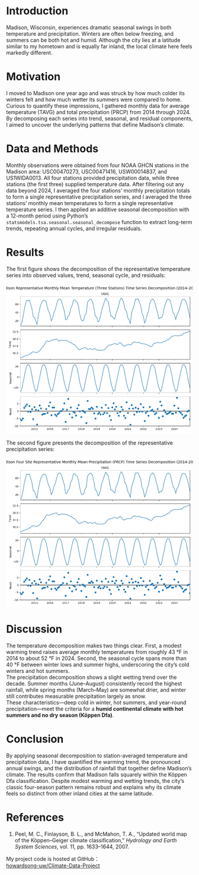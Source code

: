 # Introduction  
Madison, Wisconsin, experiences dramatic seasonal swings in both temperature and precipitation. Winters are often below freezing, and summers can be both hot and humid. Although the city lies at a latitude similar to my hometown and is equally far inland, the local climate here feels markedly different.  

# Motivation  
I moved to Madison one year ago and was struck by how much colder its winters felt and how much wetter its summers were compared to home. Curious to quantify these impressions, I gathered monthly data for average temperature (TAVG) and total precipitation (PRCP) from 2014 through 2024. By decomposing each series into trend, seasonal, and residual components, I aimed to uncover the underlying patterns that define Madison’s climate.  

# Data and Methods  
Monthly observations were obtained from four NOAA GHCN stations in the Madison area: USC00470273, USC00471416, USW00014837, and US1WIDA0013. All four stations provided precipitation data, while three stations (the first three) supplied temperature data. After filtering out any data beyond 2024, I averaged the four stations’ monthly precipitation totals to form a single representative precipitation series, and I averaged the three stations’ monthly mean temperatures to form a single representative temperature series. I then applied an additive seasonal decomposition with a 12-month period using Python’s `statsmodels.tsa.seasonal.seasonal_decompose` function to extract long-term trends, repeating annual cycles, and irregular residuals.

# Results  
The first figure shows the decomposition of the representative temperature series into observed values, trend, seasonal cycle, and residuals:

![](images/seasonal_decompose_TAVG.png)

The second figure presents the decomposition of the representative precipitation series:

![](images/seasonal_decompose_PRCR.png)

# Discussion  
The temperature decomposition makes two things clear. First, a modest warming trend raises average monthly temperatures from roughly 43 °F in 2014 to about 52 °F in 2024. Second, the seasonal cycle spans more than 40 °F between winter lows and summer highs, underscoring the city’s cold winters and hot summers.  
The precipitation decomposition shows a slight wetting trend over the decade. Summer months (June–August) consistently record the highest rainfall, while spring months (March–May) are somewhat drier, and winter still contributes measurable precipitation largely as snow.  
These characteristics—deep cold in winter, hot summers, and year-round precipitation—meet the criteria for a **humid continental climate with hot summers and no dry season (Köppen Dfa)**.

# Conclusion  
By applying seasonal decomposition to station-averaged temperature and precipitation data, I have quantified the warming trend, the pronounced annual swings, and the distribution of rainfall that together define Madison’s climate. The results confirm that Madison falls squarely within the Köppen Dfa classification. Despite modest warming and wetting trends, the city’s classic four-season pattern remains robust and explains why its climate feels so distinct from other inland cities at the same latitude.

# References  

1. Peel, M. C., Finlayson, B. L., and McMahon, T. A., “Updated world map of the Köppen–Geiger climate classification,” _Hydrology and Earth System Sciences_, vol. 11, pp. 1633–1644, 2007.  

My project code is hosted at GitHub：  
[howardsong-uw/Climate-Data-Project](https://github.com/howardsong-uw/Climate-Data-Project)